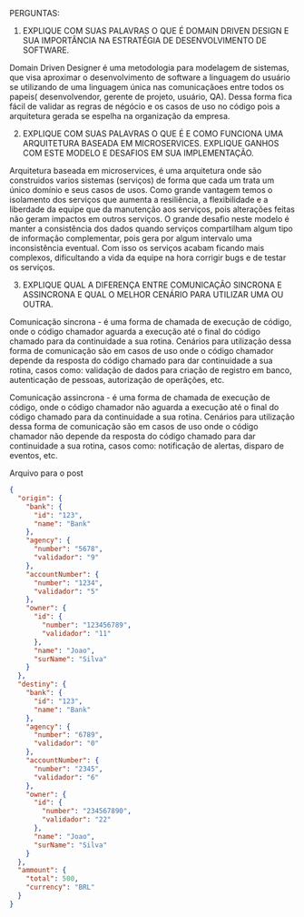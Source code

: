 ﻿PERGUNTAS: 

1) EXPLIQUE COM SUAS PALAVRAS O QUE É DOMAIN DRIVEN DESIGN E SUA IMPORTÂNCIA NA ESTRATÉGIA DE DESENVOLVIMENTO DE SOFTWARE.

Domain Driven Designer é uma metodologia para modelagem de sistemas, que visa aproximar o desenvolvimento de software a linguagem do usuário se utilizando de uma linguagem única nas comunicaçãoes entre todos os papeis( desenvolvendor, gerente de projeto, usuário, QA). Dessa forma fica fácil de validar as regras de négócio e os casos de uso no código pois a arquitetura gerada se espelha na organização da empresa.
  
2) EXPLIQUE COM SUAS PALAVRAS O QUE É E COMO FUNCIONA UMA ARQUITETURA BASEADA EM MICROSERVICES. EXPLIQUE GANHOS COM ESTE MODELO E DESAFIOS EM SUA IMPLEMENTAÇÃO. 

Arquitetura baseada em microservices, é uma arquitetura onde são construidos varios sistemas (serviços) de forma que cada um trata um único domínio e seus casos de usos. Como grande vantagem temos o isolamento dos serviços que aumenta a resiliência, a flexibilidade e a liberdade da equipe que da manutenção aos serviços, pois alterações feitas não geram impactos em outros serviços. O grande desafio neste modelo é manter a consistência dos dados quando serviços compartilham algum tipo de informação complementar, pois gera por algum intervalo uma inconsistência eventual. Com isso os serviços acabam ficando mais complexos, dificultando a vida da equipe na hora corrigir bugs e de testar os serviços.
 
3) EXPLIQUE QUAL A DIFERENÇA ENTRE COMUNICAÇÃO SINCRONA E ASSINCRONA E QUAL O MELHOR CENÁRIO PARA UTILIZAR UMA OU OUTRA. 

Comunicação sincrona - é uma forma de chamada de execução de código, onde o código chamador aguarda a execução até o final do código chamado para da continuidade a sua rotina. Cenários para utilização dessa forma de comunicação são em casos de uso onde o código chamador depende da resposta do código chamado para dar continuidade a sua rotina, casos como: validação de dados para criação de registro em banco, autenticação de pessoas, autorização de operãções, etc.

Comunicação assincrona - é uma forma de chamada de execução de código, onde o código chamador não aguarda a execução até o final do código chamado para da continuidade a sua rotina. Cenários para utilização dessa forma de comunicação são em casos de uso onde o código chamador não depende da resposta do código chamado para dar continuidade a sua rotina, casos como: notificação de alertas, disparo de eventos, etc.

Arquivo para o post

```json
{
  "origin": {
    "bank": {
      "id": "123",
      "name": "Bank"
    },
    "agency": {
      "number": "5678",
      "validador": "9"
    },
    "accountNumber": {
      "number": "1234",
      "validador": "5"
    },
    "owner": {
      "id": {
        "number": "123456789",
        "validador": "11"
      },
      "name": "Joao",
      "surName": "Silva"
    }
  },
  "destiny": {
    "bank": {
      "id": "123",
      "name": "Bank"
    },
    "agency": {
      "number": "6789",
      "validador": "0"
    },
    "accountNumber": {
      "number": "2345",
      "validador": "6"
    },
    "owner": {
      "id": {
        "number": "234567890",
        "validador": "22"
      },
      "name": "Joao",
      "surName": "Silva"
    }
  },
  "ammount": {
    "total": 500,
    "currency": "BRL"
  }
}
```
